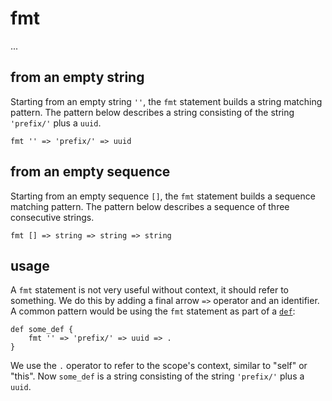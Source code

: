 # fmt

...

## from an empty string

Starting from an empty string `''`, the `fmt` statement builds a string matching pattern. The pattern below describes a string consisting of the string `'prefix/'` plus a `uuid`.

```ontol
fmt '' => 'prefix/' => uuid
```

## from an empty sequence

Starting from an empty sequence `[]`, the `fmt` statement builds a sequence matching pattern. The pattern below describes a sequence of three consecutive strings.

```ontol
fmt [] => string => string => string
```

## usage

A `fmt` statement is not very useful without context, it should refer to something. We do this by adding a final arrow `=>` operator and an identifier. A common pattern would be using the `fmt` statement as part of a [`def`](def.md):

```ontol
def some_def {
    fmt '' => 'prefix/' => uuid => .
}
```

We use the `.` operator to refer to the scope's context, similar to "self" or "this". Now `some_def` is a string consisting of the string `'prefix/'` plus a `uuid`.
